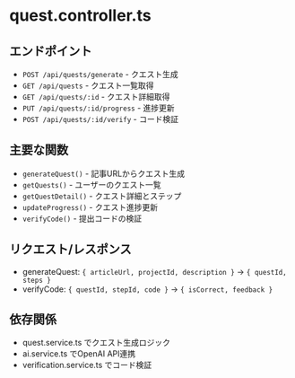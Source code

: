 # quest.controller.ts

## エンドポイント
- `POST /api/quests/generate` - クエスト生成
- `GET /api/quests` - クエスト一覧取得
- `GET /api/quests/:id` - クエスト詳細取得
- `PUT /api/quests/:id/progress` - 進捗更新
- `POST /api/quests/:id/verify` - コード検証

## 主要な関数
- `generateQuest()` - 記事URLからクエスト生成
- `getQuests()` - ユーザーのクエスト一覧
- `getQuestDetail()` - クエスト詳細とステップ
- `updateProgress()` - クエスト進捗更新
- `verifyCode()` - 提出コードの検証

## リクエスト/レスポンス
- generateQuest: `{ articleUrl, projectId, description }` → `{ questId, steps }`
- verifyCode: `{ questId, stepId, code }` → `{ isCorrect, feedback }`

## 依存関係
- quest.service.ts でクエスト生成ロジック
- ai.service.ts でOpenAI API連携
- verification.service.ts でコード検証